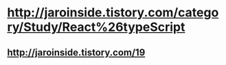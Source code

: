 # http://jaroinside.tistory.com/category/Study/React%26typeScript

## http://jaroinside.tistory.com/19